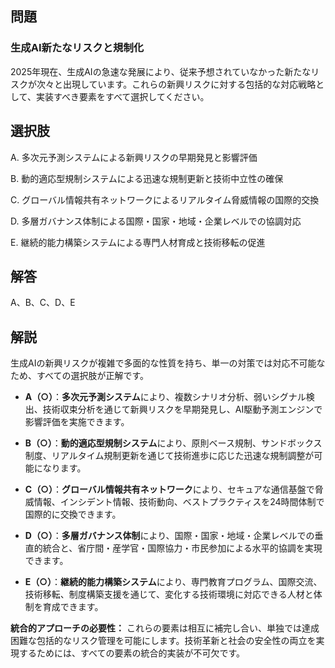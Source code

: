 ## 問題
### 生成AI新たなリスクと規制化
2025年現在、生成AIの急速な発展により、従来予想されていなかった新たなリスクが次々と出現しています。これらの新興リスクに対する包括的な対応戦略として、実装すべき要素をすべて選択してください。

## 選択肢
A. 多次元予測システムによる新興リスクの早期発見と影響評価

B. 動的適応型規制システムによる迅速な規制更新と技術中立性の確保

C. グローバル情報共有ネットワークによるリアルタイム脅威情報の国際的交換

D. 多層ガバナンス体制による国際・国家・地域・企業レベルでの協調対応

E. 継続的能力構築システムによる専門人材育成と技術移転の促進

## 解答
A、B、C、D、E

## 解説
生成AIの新興リスクが複雑で多面的な性質を持ち、単一の対策では対応不可能なため、すべての選択肢が正解です。

- **A（○）**：**多次元予測システム**により、複数シナリオ分析、弱いシグナル検出、技術収束分析を通じて新興リスクを早期発見し、AI駆動予測エンジンで影響評価を実施できます。

- **B（○）**：**動的適応型規制システム**により、原則ベース規制、サンドボックス制度、リアルタイム規制更新を通じて技術進歩に応じた迅速な規制調整が可能になります。

- **C（○）**：**グローバル情報共有ネットワーク**により、セキュアな通信基盤で脅威情報、インシデント情報、技術動向、ベストプラクティスを24時間体制で国際的に交換できます。

- **D（○）**：**多層ガバナンス体制**により、国際・国家・地域・企業レベルでの垂直的統合と、省庁間・産学官・国際協力・市民参加による水平的協調を実現できます。

- **E（○）**：**継続的能力構築システム**により、専門教育プログラム、国際交流、技術移転、制度構築支援を通じて、変化する技術環境に対応できる人材と体制を育成できます。

**統合的アプローチの必要性：**
これらの要素は相互に補完し合い、単独では達成困難な包括的なリスク管理を可能にします。技術革新と社会の安全性の両立を実現するためには、すべての要素の統合的実装が不可欠です。 